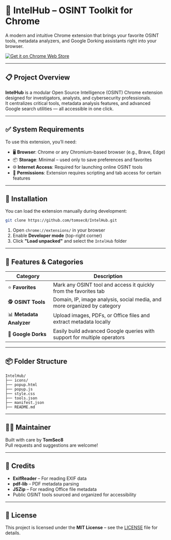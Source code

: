# 🧠 IntelHub – OSINT Toolkit for Chrome

A modern and intuitive Chrome extension that brings your favorite OSINT tools, metadata analyzers, and Google Dorking assistants right into your browser.

[![Get it on Chrome Web Store](https://img.shields.io/badge/Install%20from-Chrome%20Web%20Store-blue.svg?logo=google-chrome)](https://chromewebstore.google.com/detail/jfjpgfklmjdhabodgghmjclpgnpiejlh)


---

## 📋 Project Overview

**IntelHub** is a modular Open Source Intelligence (OSINT) Chrome extension designed for investigators, analysts, and cybersecurity professionals.  
It centralizes critical tools, metadata analysis features, and advanced Google search utilities — all accessible in one click.

---

## ✅ System Requirements

To use this extension, you’ll need:

- 🖥️ **Browser**: Chrome or any Chromium-based browser (e.g., Brave, Edge)  
- 📦 **Storage**: Minimal – used only to save preferences and favorites  
- 🌐 **Internet Access**: Required for launching online OSINT tools  
- 🧩 **Permissions**: Extension requires scripting and tab access for certain features  

---

## 🚀 Installation

You can load the extension manually during development:

```bash
git clone https://github.com/tomsec8/IntelHub.git
```

1. Open `chrome://extensions/` in your browser  
2. Enable **Developer mode** (top-right corner)  
3. Click **"Load unpacked"** and select the `IntelHub` folder  

---

## 🧠 Features & Categories

| Category               | Description                                                                 |
|------------------------|-----------------------------------------------------------------------------|
| ⭐ **Favorites**        | Mark any OSINT tool and access it quickly from the favorites tab            |
| 🕵️ **OSINT Tools**     | Domain, IP, image analysis, social media, and more organized by category     |
| 📊 **Metadata Analyzer** | Upload images, PDFs, or Office files and extract metadata locally           |
| 🔎 **Google Dorks**     | Easily build advanced Google queries with support for multiple operators     |

---

## 📦 Folder Structure

```
IntelHub/
├── icons/
├── popup.html
├── popup.js
├── style.css
├── tools.json
├── manifest.json
├── README.md
```

---

## 👨‍💻 Maintainer

Built with care by **TomSec8**  
Pull requests and suggestions are welcome!

---

## 🙏 Credits

- **ExifReader** – For reading EXIF data  
- **pdf-lib** – PDF metadata parsing  
- **JSZip** – For reading Office file metadata  
- Public OSINT tools sourced and organized for accessibility  

---

## 📜 License

This project is licensed under the **MIT License** – see the [LICENSE](LICENSE) file for details.
